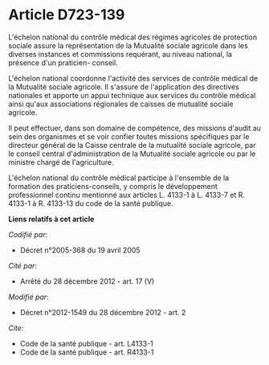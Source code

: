 # Article D723-139

L'échelon national du contrôle médical des régimes agricoles de protection sociale assure la représentation de la Mutualité
sociale agricole dans les diverses instances et commissions requérant, au niveau national, la présence d'un praticien-
conseil. 

L'échelon national coordonne l'activité des services de contrôle médical de la Mutualité sociale agricole. Il s'assure de
l'application des directives nationales et apporte un appui technique aux services du contrôle médical ainsi qu'aux
associations régionales de caisses de mutualité sociale agricole. 

Il peut effectuer, dans son domaine de compétence, des missions d'audit au sein des organismes et se voir confier toutes
missions spécifiques par le directeur général de la Caisse centrale de la mutualité sociale agricole, par le conseil central
d'administration de la Mutualité sociale agricole ou par le ministre chargé de l'agriculture. 

L'échelon national du contrôle médical participe à l'ensemble de la formation des praticiens-conseils, y compris le
développement professionnel continu mentionné aux articles L. 4133-1 à L. 4133-7 et R. 4133-1 à R. 4133-13 du code de la
santé publique.

**Liens relatifs à cet article**

_Codifié par_:

  - Décret n°2005-368 du 19 avril 2005

_Cité par_:

  - Arrêté du 28 décembre 2012 - art. 17 (V)

_Modifié par_:

  - Décret n°2012-1549 du 28 décembre 2012 - art. 2

_Cite_:

  - Code de la santé publique - art. L4133-1
  - Code de la santé publique - art. R4133-1

